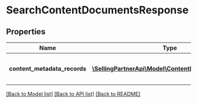 # SearchContentDocumentsResponse

## Properties
Name | Type | Description | Notes
------------ | ------------- | ------------- | -------------
**content_metadata_records** | [**\SellingPartnerApi\Model\ContentMetadataRecordList**](ContentMetadataRecordList.md) | The content metadata records. | 

[[Back to Model list]](../README.md#documentation-for-models) [[Back to API list]](../README.md#documentation-for-api-endpoints) [[Back to README]](../README.md)


